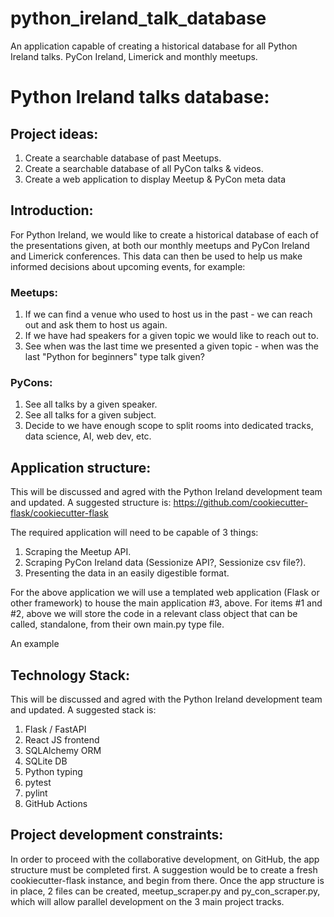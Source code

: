 # python_ireland_talk_database
An application capable of creating a historical database for all Python Ireland talks. PyCon Ireland, Limerick and monthly meetups.

# Python Ireland talks database:

## Project ideas:
1. Create a searchable database of past Meetups.
2. Create a searchable database of all PyCon talks & videos.
3. Create a web application to display Meetup & PyCon meta data

## Introduction:
For Python Ireland, we would like to create a historical database of each of the presentations given, at both our monthly meetups and PyCon Ireland and Limerick conferences.
This data can then be used to help us make informed decisions about upcoming events, for example:

### Meetups:
1. If we can find a venue who used to host us in the past - we can reach out and ask them to host us again.
2. If we have had speakers for a given topic we would like to reach out to.
3. See when was the last time we presented a given topic - when was the last "Python for beginners" type talk given?

### PyCons:
1. See all talks by a given speaker.
2. See all talks for a given subject.
3. Decide to we have enough scope to split rooms into dedicated tracks, data science, AI, web dev, etc.

## Application structure:
This will be discussed and agred with the Python Ireland development team and updated. A suggested structure is: https://github.com/cookiecutter-flask/cookiecutter-flask

The required application will need to be capable of 3 things:
1. Scraping the Meetup API.
2. Scraping PyCon Ireland data (Sessionize API?, Sessionize csv file?).
3. Presenting the data in an easily digestible format.

For the above application we will use a templated web application (Flask or other framework) to house the main application #3, above. For items #1 and #2, above we will store the code in a relevant class object that can be called, standalone, from their own main.py type file.

An example 

## Technology Stack:
This will be discussed and agred with the Python Ireland development team and updated. A suggested stack is:

1. Flask / FastAPI
2. React JS frontend
3. SQLAlchemy ORM
4. SQLite DB
5. Python typing
6. pytest
7. pylint
8. GitHub Actions

## Project development constraints:
In order to proceed with the collaborative development, on GitHub, the app structure must be completed first. A suggestion would be to create a fresh cookiecutter-flask instance, and begin from there.
Once the app structure is in place, 2 files can be created, meetup_scraper.py and py_con_scraper.py, which will allow parallel development on the 3 main project tracks.
